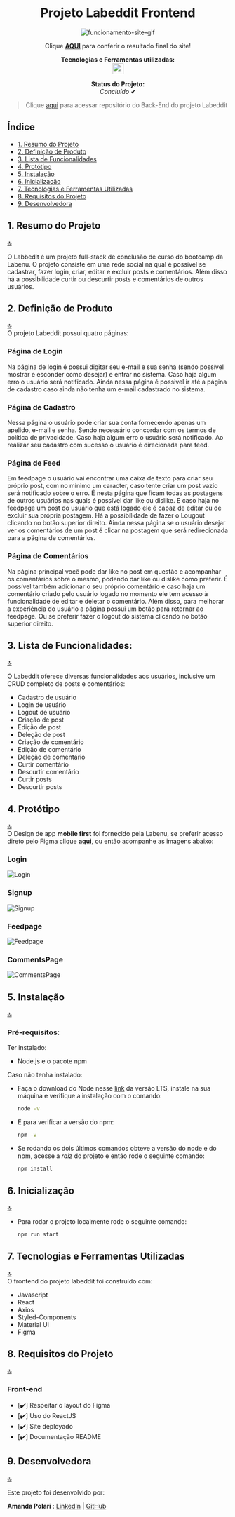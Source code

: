 <h1 align="center">Projeto Labeddit Frontend</h1>
<div align="center">

![funcionamento-site-gif](./labeddit/src/assets/images/operation-application.gif)

Clique [**AQUI**](https://labeddit-frontend.onrender.com) para conferir o resultado final do site!

<p align="center">
<span><strong>Tecnologias e Ferramentas utilizadas:</strong></span>
<br>
  <a href="https://skillicons.dev">
    <img src="https://skillicons.dev/icons?i=js,react,github,git,figma,mui,styledcomponents" style="height: 25px;"/>
  </a>
</p>

<p align="center"><strong>Status do Projeto:<br></strong> <i>Concluído</i> ✔</p>

> Clique [aqui](https://github.com/amandapolari/labeddit-backend) para acessar repositório do Back-End do projeto Labeddit

</div>

## Índice

-   [1. Resumo do Projeto](#1-resumo-do-projeto)
-   [2. Definição de Produto](#2-definição-de-produto)
-   [3. Lista de Funcionalidades](#3-lista-de-funcionalidades)
-   [4. Protótipo](#4-protótipo)
-   [5. Instalação](#5-instalação)
-   [6. Inicialização](#6-inicialização)
-   [7. Tecnologias e Ferramentas Utilizadas](#7-tecnologias-e-ferramentas-utilizadas)
-   [8. Requisitos do Projeto](#8-requisitos-do-projeto)
-   [9. Desenvolvedora](#9-desenvolvedora)

## 1. Resumo do Projeto

[🔝](#índice)<br>

O Labbedit é um projeto full-stack de conclusão de curso do bootcamp da Labenu. O projeto consiste em uma rede social na qual é possível se cadastrar, fazer login, criar, editar e excluir posts e comentários. Além disso há a possibilidade curtir ou descurtir posts e comentários de outros usuários.

## 2. Definição de Produto

[🔝](#índice)<br>
O projeto Labeddit possui quatro páginas:

### Página de Login

Na página de login é possui digitar seu e-mail e sua senha (sendo possível mostrar e esconder como desejar) e entrar no sistema. Caso haja algum erro o usuário será notificado. Ainda nessa página é possivel ir até a página de cadastro caso ainda não tenha um e-mail cadastrado no sistema.

### Página de Cadastro

Nessa página o usuário pode criar sua conta fornecendo apenas um apelido, e-mail e senha. Sendo necessário concordar com os termos de política de privacidade. Caso haja algum erro o usuário será notificado. Ao realizar seu cadastro com sucesso o usuário é direcionada para feed.

### Página de Feed

Em feedpage o usuário vai encontrar uma caixa de texto para criar seu próprio post, com no mínimo um caracter, caso tente criar um post vazio será notificado sobre o erro. É nesta página que ficam todas as postagens de outros usuários nas quais é possível dar like ou dislike. E caso haja no feedpage um post do usuário que está logado ele é capaz de editar ou de excluir sua própria postagem. Há a possibilidade de fazer o Lougout clicando no botão superior direito. Ainda nessa página se o usuário desejar ver os comentários de um post é clicar na postagem que será redirecionada para a página de comentários.

### Página de Comentários

Na página principal você pode dar like no post em questão e acompanhar os comentários sobre o mesmo, podendo dar like ou dislike como preferir. É possível também adicionar o seu próprio comentário e caso haja um comentário criado pelo usuário logado no momento ele tem acesso à funcionalidade de editar e deletar o comentário. Além disso, para melhorar a experiência do usuário a página possui um botão para retornar ao feedpage. Ou se preferir fazer o logout do sistema clicando no botão superior direito.

## 3. Lista de Funcionalidades:

[🔝](#índice)<br>

O Labeddit oferece diversas funcionalidades aos usuários, inclusive um CRUD completo de posts e comentários:

-   Cadastro de usuário
-   Login de usuário
-   Logout de usuário
-   Criação de post
-   Edição de post
-   Deleção de post
-   Criação de comentário
-   Edição de comentário
-   Deleção de comentário
-   Curtir comentário
-   Descurtir comentário
-   Curtir posts
-   Descurtir posts

## 4. Protótipo

[🔝](#índice)<br>
O Design de app **mobile first** foi fornecido pela Labenu, se preferir acesso direto pelo Figma clique **[aqui](https://www.figma.com/file/Ks2VBBhW0tN4p9g2ZtZtXE/Projeto-Integrador-Labeddit?type=design&node-id=0%3A1&mode=design&t=2qjhW6dWtWzmEM15-1)**, ou então acompanhe as imagens abaixo:

### Login

![Login](./labeddit/src/assets/images/prot_login.png)

### Signup

![Signup](./labeddit/src/assets/images/prot_signup.png)

### Feedpage

![Feedpage](./labeddit/src/assets/images/prot_feedpage.png)

### CommentsPage

![CommentsPage](./labeddit/src/assets/images/prot_commentpage.png)

## 5. Instalação

[🔝](#índice)<br>

### Pré-requisitos:

Ter instalado:

-   Node.js e o pacote npm

Caso não tenha instalado:

-   Faça o download do Node nesse [link](https://nodejs.org/en) da versão LTS, instale na sua máquina e verifique a instalação com o comando:

    ```bash
    node -v
    ```

-   E para verificar a versão do npm:

    ```bash
    npm -v
    ```

-   Se rodando os dois últimos comandos obteve a versão do node e do npm, acesse a _raiz_ do projeto e então rode o seguinte comando:

    ```bash
    npm install
    ```

## 6. Inicialização

[🔝](#índice)<br>

-   Para rodar o projeto localmente rode o seguinte comando:

    ```bash
    npm run start
    ```

## 7. Tecnologias e Ferramentas Utilizadas

[🔝](#índice)<br>
O frontend do projeto labeddit foi construído com:

-   Javascript
-   React
-   Axios
-   Styled-Components
-   Material UI
-   Figma

## 8. Requisitos do Projeto

[🔝](#índice)<br>

### Front-end

-   [✔️] Respeitar o layout do Figma
-   [✔️] Uso do ReactJS
-   [✔️] Site deployado
-   [✔️] Documentação README

## 9. Desenvolvedora

[🔝](#índice)<br>

Este projeto foi desenvolvido por:

**Amanda Polari** : [LinkedIn](https://www.linkedin.com/in/amandapolari/) | [GitHub](https://github.com/amandapolari)
